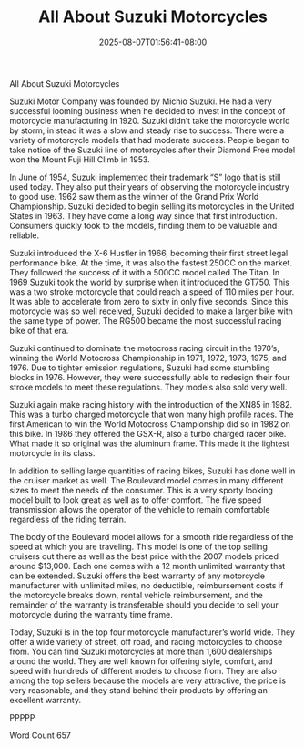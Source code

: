 ﻿---
title: "All About Suzuki Motorcycles"
date: 2025-08-07T01:56:41-08:00
description: "Motorcycles and Scooters Tips for Web Success"
featured_image: "/images/Motorcycles and Scooters.jpg"
tags: ["Motorcycles and Scooters"]
---

All About Suzuki Motorcycles

Suzuki Motor Company was founded by Michio Suzuki. He had a very successful looming business when he decided to invest in the concept of motorcycle manufacturing in 1920. Suzuki didn’t take the motorcycle world by storm, in stead it was a slow and steady rise to success. There were a variety of motorcycle models that had moderate success. People began to take notice of the Suzuki line of motorcycles after their Diamond Free model won the Mount Fuji Hill Climb in 1953. 

In June of 1954, Suzuki implemented their trademark “S” logo that is still used today. They also put their years of observing the motorcycle industry to good use. 1962 saw them as the winner of the Grand Prix World Championship. Suzuki decided to begin selling its motorcycles in the United States in 1963. They have come a long way since that first introduction. Consumers quickly took to the models, finding them to be valuable and reliable. 

Suzuki introduced the X-6 Hustler in 1966, becoming their first street legal performance bike. At the time, it was also the fastest 250CC on the market. They followed the success of it with a 500CC model called The Titan. In 1969 Suzuki took the world by surprise when it introduced the GT750. This was a two stroke motorcycle that could reach a speed of 110 miles per hour. It was able to accelerate from zero to sixty in only five seconds. Since this motorcycle was so well received, Suzuki decided to make a larger bike with the same type of power. The RG500 became the most successful racing bike of that era. 

Suzuki continued to dominate the motocross racing circuit in the 1970’s, winning the World Motocross Championship in 1971, 1972, 1973, 1975, and 1976. Due to tighter emission regulations, Suzuki had some stumbling blocks in 1976. However, they were successfully able to redesign their four stroke models to meet these regulations. They models also sold very well. 

Suzuki again make racing history with the introduction of the XN85 in 1982. This was a turbo charged motorcycle that won many high profile races. The first American to win the World Motocross Championship did so in 1982 on this bike. In 1986 they offered the GSX-R, also a turbo charged racer bike. What made it so original was the aluminum frame. This made it the lightest motorcycle in its class. 

In addition to selling large quantities of racing bikes, Suzuki has done well in the cruiser market as well. The Boulevard model comes in many different sizes to meet the needs of the consumer. This is a very sporty looking model built to look great as well as to offer comfort. The five speed transmission allows the operator of the vehicle to remain comfortable regardless of the riding terrain. 

The body of the Boulevard model allows for a smooth ride regardless of the speed at which you are traveling. This model is one of the top selling cruisers out there as well as the best price with the 2007 models priced around $13,000. Each one comes with a 12 month unlimited warranty that can be extended. Suzuki offers the best warranty of any motorcycle manufacturer with unlimited miles, no deductible, reimbursement costs if the motorcycle breaks down, rental vehicle reimbursement, and the remainder of the warranty is transferable should you decide to sell your motorcycle during the warranty time frame. 

Today, Suzuki is in the top four motorcycle manufacturer’s world wide. They offer a wide variety of street, off road, and racing motorcycles to choose from. You can find Suzuki motorcycles at more than 1,600 dealerships around the world. They are well known for offering style, comfort, and speed with hundreds of different models to choose from. They are also among the top sellers because the models are very attractive, the price is very reasonable, and they stand behind their products by offering an excellent warranty. 

PPPPP

Word Count 657


